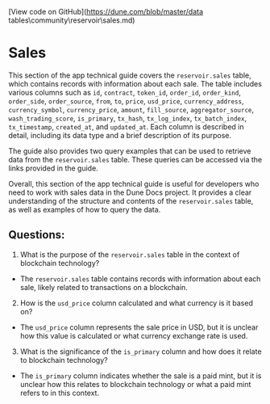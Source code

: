 [View code on GitHub](https://dune.com/blob/master/data tables\community\reservoir\sales.md)

# Sales

This section of the app technical guide covers the `reservoir.sales` table, which contains records with information about each sale. The table includes various columns such as `id`, `contract`, `token_id`, `order_id`, `order_kind`, `order_side`, `order_source`, `from`, `to`, `price`, `usd_price`, `currency_address`, `currency_symbol`, `currency_price`, `amount`, `fill_source`, `aggregator_source`, `wash_trading_score`, `is_primary`, `tx_hash`, `tx_log_index`, `tx_batch_index`, `tx_timestamp`, `created_at`, and `updated_at`. Each column is described in detail, including its data type and a brief description of its purpose.

The guide also provides two query examples that can be used to retrieve data from the `reservoir.sales` table. These queries can be accessed via the links provided in the guide.

Overall, this section of the app technical guide is useful for developers who need to work with sales data in the Dune Docs project. It provides a clear understanding of the structure and contents of the `reservoir.sales` table, as well as examples of how to query the data.
## Questions: 
 1. What is the purpose of the `reservoir.sales` table in the context of blockchain technology? 
- The `reservoir.sales` table contains records with information about each sale, likely related to transactions on a blockchain.

2. How is the `usd_price` column calculated and what currency is it based on? 
- The `usd_price` column represents the sale price in USD, but it is unclear how this value is calculated or what currency exchange rate is used.

3. What is the significance of the `is_primary` column and how does it relate to blockchain technology? 
- The `is_primary` column indicates whether the sale is a paid mint, but it is unclear how this relates to blockchain technology or what a paid mint refers to in this context.